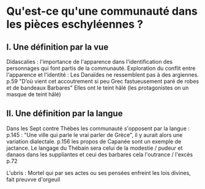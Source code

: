 # Qu'est-ce qu'une communauté dans les pièces eschyléennes ?
## I. Une définition par la vue
Didascalies : l'importance de l'apparence dans l'identification des personnages qui font partis de la communauté. 
Exploration du conflit entre l'apparence et l'identité : 
Les Danaïdes ne ressemblent pas à des argiennes.
p.59 "D’où vient cet accoutrement si peu Grec fastueusement paré de robes et de bandeaux Barbares"
Elles ont le teint hâlé (les protagonistes on un masque de teint hâlé)

## II. Une définition par la langue
Dans les Sept contre Thèbes les communauté s'opposent par la langue : p.145 : "Une ville qui parle le vrai parler de Grèce", il y aurait alors une variation dialectale. 
p.156 les propos de Capanée sont un exemple de jactance. 
Le langage du Thébain sera celui de la modestie / pudeur et danaos dans les suppliantes et ceui des barbares cela l'outrance / l'excès p.72

L'ubris : Mortel qui par ses actes ou ses pensées enfreint les lois divines, fait preuvve d'orgeuil